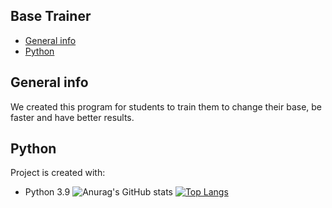 ## Base Trainer
* [General info](#general-info)
* [Python](#Python)

## General info
We created this program for students to train them to change their base, be faster and have better results.
	
## Python
Project is created with:
* Python 3.9
![Anurag's GitHub stats](https://github-readme-stats.vercel.app/api?username=Mr-Tintin&show_icons=true&theme=chartreuse-dark)
[![Top Langs](https://github-readme-stats.vercel.app/api/top-langs/?username=Mr-Tintin&show_icons=true&theme=chartreuse-dark&hide=Tcl)](https://github.com/anuraghazra/github-readme-stats)

